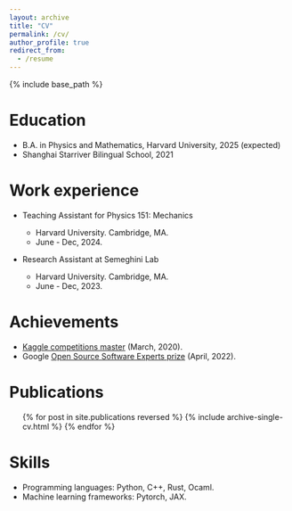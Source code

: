 ```yaml
---
layout: archive
title: "CV"
permalink: /cv/
author_profile: true
redirect_from:
  - /resume
---
```


{% include base_path %}

Education
======
* B.A. in Physics and Mathematics, Harvard University, 2025 (expected)
* Shanghai Starriver Bilingual School, 2021

Work experience
======
* Teaching Assistant for Physics 151: Mechanics
  * Harvard University. Cambridge, MA. 
  * June - Dec, 2024. 

* Research Assistant at Semeghini Lab
  * Harvard University. Cambridge, MA. 
  * June - Dec, 2023. 
  
Achievements
======
* [Kaggle competitions master](https://kaggle.com/roguekk007) (March, 2020). 
* Google [Open Source Software Experts prize](https://www.kaggle.com/google-oss-expert-prize-winners) (April, 2022). 

Publications
======
  <ul>{% for post in site.publications reversed %}
    {% include archive-single-cv.html %}
  {% endfor %}</ul>

Skills
======
* Programming languages: Python, C++, Rust, Ocaml. 
* Machine learning frameworks: Pytorch, JAX. 
  
<!-- Talks
======
  <ul>{% for post in site.talks reversed %}
    {% include archive-single-talk-cv.html  %}
  {% endfor %}</ul>
  
Teaching
======
  <ul>{% for post in site.teaching reversed %}
    {% include archive-single-cv.html %}
  {% endfor %}</ul> -->
